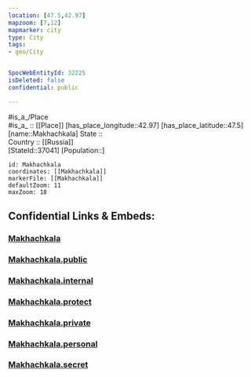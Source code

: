 ```yaml
---
location: [47.5,42.97] 
mapzoom: [7,12] 
mapmarker: city 
type: City
tags:
- geo/City


SpocWebEntityId: 32225
isDeleted: false
confidential: public

---
```

#is_a_/Place  
#is_a_ :: [[Place]] 
[has_place_longitude::42.97] 
[has_place_latitude::47.5] 
[name::Makhachkala] 
State ::  
Country :: [[Russia]]  
[StateId::37041] 
[Population::] 



```leaflet
id: Makhachkala
coordinates: [[Makhachkala]] 
markerFile: [[Makhachkala]] 
defaultZoom: 11 
maxZoom: 18
```


## Confidential Links & Embeds: 

### [Makhachkala](/_Standards/Earth/Continent/Europe/Europe~East/Russia/Russia~South/Rostov_Oblast/City/Makhachkala.md) 

### [Makhachkala.public](/_public/Earth/Continent/Europe/Europe~East/Russia/Russia~South/Rostov_Oblast/City/Makhachkala.public.md) 

### [Makhachkala.internal](/_internal/Earth/Continent/Europe/Europe~East/Russia/Russia~South/Rostov_Oblast/City/Makhachkala.internal.md) 

### [Makhachkala.protect](/_protect/Earth/Continent/Europe/Europe~East/Russia/Russia~South/Rostov_Oblast/City/Makhachkala.protect.md) 

### [Makhachkala.private](/_private/Earth/Continent/Europe/Europe~East/Russia/Russia~South/Rostov_Oblast/City/Makhachkala.private.md) 

### [Makhachkala.personal](/_personal/Earth/Continent/Europe/Europe~East/Russia/Russia~South/Rostov_Oblast/City/Makhachkala.personal.md) 

### [Makhachkala.secret](/_secret/Earth/Continent/Europe/Europe~East/Russia/Russia~South/Rostov_Oblast/City/Makhachkala.secret.md)

